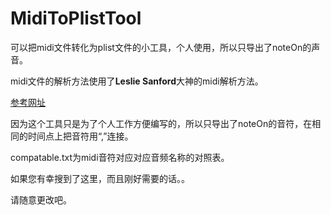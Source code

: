 # MidiToPlistTool
可以把midi文件转化为plist文件的小工具，个人使用，所以只导出了noteOn的声音。

midi文件的解析方法使用了**Leslie Sanford**大神的midi解析方法。

[参考网址](https://www.codeproject.com/articles/6228/c-midi-toolkit)


因为这个工具只是为了个人工作方便编写的，所以只导出了noteOn的音符，在相同的时间点上把音符用“,”连接。

compatable.txt为midi音符对应对应音频名称的对照表。

如果您有幸搜到了这里，而且刚好需要的话。。

请随意更改吧。
